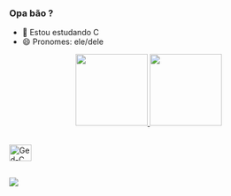 ### Opa bão ?

- 🌱 Estou estudando C
- 😄 Pronomes: ele/dele

<p align="center">
  <a href="https://github.com/Gedsonfa">
  <img height="130cm" src="https://github-readme-stats.vercel.app/api?username=Gedsonfa&show_icons=true&theme=dracula&include_all_commits=true&count_private=true"/>
  <img height="130cm" src="https://github-readme-stats.vercel.app/api/top-langs/?username=Gedsonfa&layout=compact&langs_count=7&theme=dracula"/>
</p>

<div style="display: inline_block"><br>

<img align="center" alt="Ged-C" height="30" width="40" src="https://cdn.jsdelivr.net/gh/devicons/devicon/icons/c/c-original.svg">

</div>

##

<div>
<a href="https://www.linkedin.com/in/gedson-fernandes-17b082239" target="_blank"><img src="https://img.shields.io/badge/LinkedIn-0077B5?style=for-the-badge&logo=linkedin&logoColor=white" target="_blank"></a>
</div>